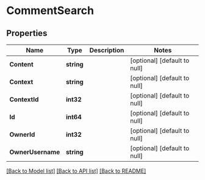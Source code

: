 # CommentSearch

## Properties
Name | Type | Description | Notes
------------ | ------------- | ------------- | -------------
**Content** | **string** |  | [optional] [default to null]
**Context** | **string** |  | [optional] [default to null]
**ContextId** | **int32** |  | [optional] [default to null]
**Id** | **int64** |  | [optional] [default to null]
**OwnerId** | **int32** |  | [optional] [default to null]
**OwnerUsername** | **string** |  | [optional] [default to null]

[[Back to Model list]](../README.md#documentation-for-models) [[Back to API list]](../README.md#documentation-for-api-endpoints) [[Back to README]](../README.md)



